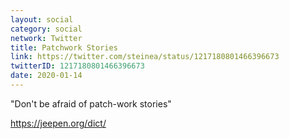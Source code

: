 ```yaml
---
layout: social
category: social
network: Twitter
title: Patchwork Stories
link: https://twitter.com/steinea/status/1217180801466396673
twitterID: 1217180801466396673
date: 2020-01-14
---
```


"Don't be afraid of patch-work stories"

<https://jeepen.org/dict/>
